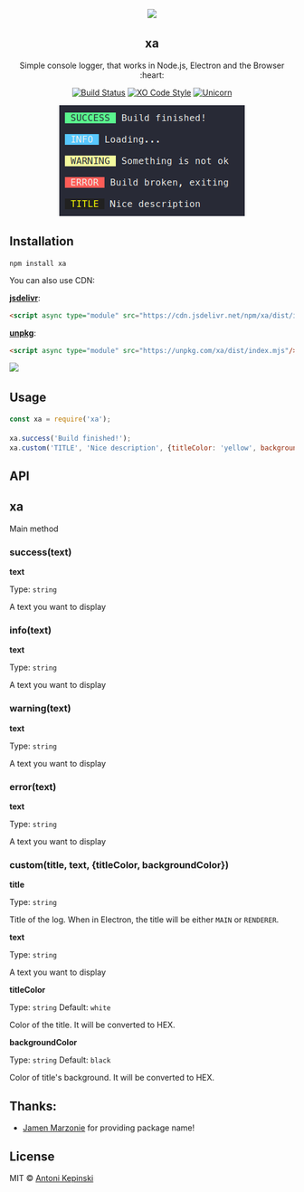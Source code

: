 <p align="center">
  <img src="https://i.imgur.com/2n3U5I8.png" href="https://github.com/xxczaki/xa" height="256">
  <h2 align="center">xa</h2>
  <p align="center">Simple console logger, that works in Node.js, Electron and the Browser :heart:<p>
  
<p align="center">  
<a href="https://travis-ci.org/xxczaki/xa"><img src="https://travis-ci.org/xxczaki/xa.svg?branch=master" alt="Build Status"></a> <a href="https://github.com/sindresorhus/xo"><img src="https://img.shields.io/badge/code_style-XO-5ed9c7.svg" alt="XO Code Style"></a> 
<a href="https://www.youtube.com/watch?v=9auOCbH5Ns4"><img src="https://img.shields.io/badge/unicorn-approved-ff69b4.svg" alt="Unicorn"></a>
  </p>
  
 
 <p align="center"><img src="screenshot.png" alt="Screenshot"></p>

## Installation

```
npm install xa
```

You can also use CDN:

[**jsdelivr**](https://www.jsdelivr.com):

```html
<script async type="module" src="https://cdn.jsdelivr.net/npm/xa/dist/index.mjs"/>
```

[**unpkg**](https://unpkg.com):

```html
<script async type="module" src="https://unpkg.com/xa/dist/index.mjs"/>
```

<a href="https://www.patreon.com/akepinski">
	<img src="https://c5.patreon.com/external/logo/become_a_patron_button@2x.png" width="160">
</a>

## Usage

```js
const xa = require('xa');

xa.success('Build finished!');
xa.custom('TITLE', 'Nice description', {titleColor: 'yellow', backgroundColor: '#212121'});
```

## API

## xa

Main method

### success(text)

**text**

Type: `string`

A text you want to display


### info(text)

**text**

Type: `string`

A text you want to display

### warning(text)

**text**

Type: `string`

A text you want to display

### error(text)

**text**

Type: `string`

A text you want to display

### custom(title, text, {titleColor, backgroundColor})

**title**

Type: `string`

Title of the log. When in Electron, the title will be either `MAIN` or `RENDERER`.

**text**

Type: `string`

A text you want to display

**titleColor**

Type: `string`
Default: `white`

Color of the title. It will be converted to HEX.

**backgroundColor**

Type: `string`
Default: `black`

Color of title's background. It will be converted to HEX.

## Thanks:

- [Jamen Marzonie](https://www.npmjs.com/~jamen) for providing package name!

## License

MIT © [Antoni Kepinski](https://kepinski.me)
